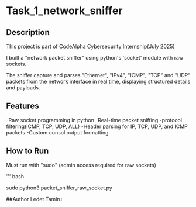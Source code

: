 # Task_1_network_sniffer

## Description
This project is part of CodeAlpha Cybersecurity Internship(July 2025)

I built a "network packet sniffer" using python's 'socket' module with raw sockets.

The sniffer capture and parses "Ethernet", "IPv4", "ICMP", "TCP" and "UDP" packets from the network interface in real time, displaying structured details and payloads.

## Features
-Raw socket programming in python
-Real-time packet sniffing
-protocol filtering(ICMP, TCP, UDP, ALL)
-Header parsing for IP, TCP, UDP, and ICMP packets
-Custom consol output formatting

## How to Run 
Must run with "sudo" (admin access required for raw sockets)

''' bash

sudo python3 packet_sniffer_raw_socket.py

##Author
Ledet Tamiru
